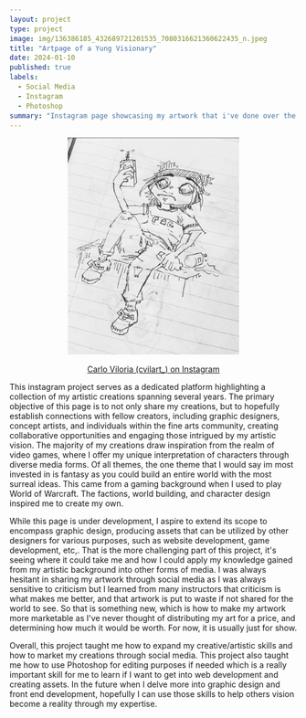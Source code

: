 ```yaml
---
layout: project
type: project
image: img/136386185_432689721201535_7080316621360622435_n.jpeg
title: "Artpage of a Yung Visionary"
date: 2024-01-10
published: true
labels:
  - Social Media
  - Instagram
  - Photoshop
summary: "Instagram page showcasing my artwork that i've done over the years and what I show for commissions or inspiration."
---
```


<div style="text-align: center;">
  <img class="gorillaz" src="../img/gorillazinspo.png" width="300">
</div>


<p align="center">
  <a href="https://www.instagram.com/cvilart_/">Carlo Viloria (cvilart_) on Instagram</a>
</p>


This instagram project serves as a dedicated platform highlighting a collection of my artistic creations spanning several years. The primary objective of this page is to not only share my creations, but to hopefully establish connections with fellow creators, including graphic designers, concept artists, and individuals within the fine arts community, creating collaborative opportunities and engaging those intrigued by my artistic vision. The majority of my creations draw inspiration from the realm of video games, where I offer my unique interpretation of characters through diverse media forms. Of all themes, the one theme that I would say im most invested in is fantasy as you could build an entire world with the most surreal ideas. This came from a gaming background when I used to play World of Warcraft. The factions, world building, and character design inspired me to create my own. 

While this page is under development, I aspire to extend its scope to encompass graphic design, producing assets that can be utilized by other designers for various purposes, such as website development, game development, etc,. That is the more challenging part of this project, it's seeing where it could take me and how I could apply my knowledge gained from my artistic background into other forms of media. I was always hesitant in sharing my artwork through social media as I was always sensitive to criticism but I learned from many instructors that criticism is what makes me better, and that artwork is put to waste if not shared for the world to see. So that is something new, which is how to make my artwork more marketable as I've never thought of distributing my art for a price, and determining how much it would be worth. For now, it is usually just for show.

Overall, this project taught me how to expand my creative/artistic skills and how to market my creations through social media. This project also taught me how to use Photoshop for editing purposes if needed which is a really important skill for me to learn if I want to get into web development and creating assets. In the future when I delve more into graphic design and front end development, hopefully I can use those skills to help others vision become a reality through my expertise. 
